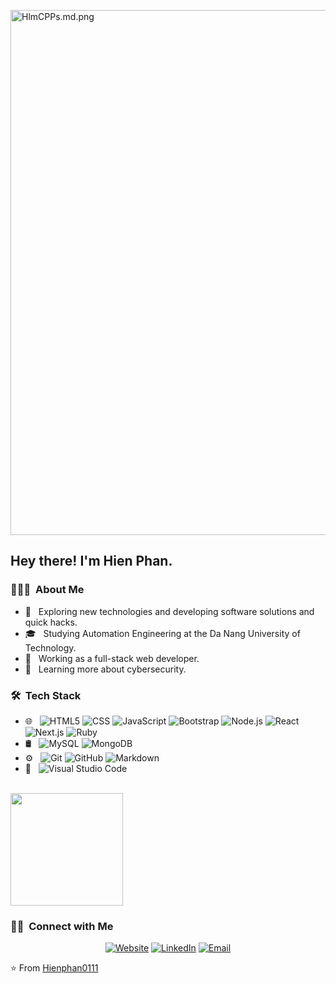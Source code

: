 <img src="https://iili.io/HlmCPPs.md.png" alt="HlmCPPs.md.png" border="0" width="840"></a>


<a href="https:&#x2F;&#x2F;www.canva.com&#x2F;design&#x2F;DAFYlV7aRHA&#x2F;view?utm_content=DAFYlV7aRHA&amp;utm_campaign=designshare&amp;utm_medium=embeds&amp;utm_source=link" target="_blank" rel="noopener"></a>

<h2> Hey there! I'm Hien Phan.</h2>

<h3> 👨🏻‍💻 &nbsp;About Me </h3>

- 🤔 &nbsp; Exploring new technologies and developing software solutions and quick hacks.
- 🎓 &nbsp; Studying Automation Engineering at the Da Nang University of Technology.
- 💼 &nbsp; Working as a full-stack web developer.
- 🌱 &nbsp; Learning more about cybersecurity.

<h3> 🛠 &nbsp;Tech Stack</h3>

- 🌐 &nbsp;
  ![HTML5](https://img.shields.io/badge/-HTML5-333333?style=flat&logo=HTML5)
  ![CSS](https://img.shields.io/badge/-CSS-333333?style=flat&logo=CSS3&logoColor=1572B6)
  ![JavaScript](https://img.shields.io/badge/-JavaScript-333333?style=flat&logo=javascript)
  ![Bootstrap](https://img.shields.io/badge/-Bootstrap-333333?style=flat&logo=bootstrap&logoColor=563D7C)
  ![Node.js](https://img.shields.io/badge/-Node.js-333333?style=flat&logo=node.js)
  ![React](https://img.shields.io/badge/-React-333333?style=flat&logo=react)
  ![Next.js](https://img.shields.io/badge/-Next.js-333333?style=flat&logo=next.js)
  ![Ruby](https://img.shields.io/badge/-Ruby-333333?style=flat&logo=ruby)
- 🛢 &nbsp;
  ![MySQL](https://img.shields.io/badge/-MySQL-333333?style=flat&logo=mysql)
  ![MongoDB](https://img.shields.io/badge/-MongoDB-333333?style=flat&logo=mongodb)
- ⚙️ &nbsp;
  ![Git](https://img.shields.io/badge/-Git-333333?style=flat&logo=git)
  ![GitHub](https://img.shields.io/badge/-GitHub-333333?style=flat&logo=github)
  ![Markdown](https://img.shields.io/badge/-Markdown-333333?style=flat&logo=markdown)
- 🔧 &nbsp;
  ![Visual Studio Code](https://img.shields.io/badge/-Visual%20Studio%20Code-333333?style=flat&logo=visual-studio-code&logoColor=007ACC)

<br/>


<a href="https://github.com/hienphan0111">
  <img height="180em" src="https://github-readme-stats-hienphan0111.vercel.app/api/top-langs/?username=hienphan0111&theme=buefy&layout=compact" />
</a>
<br/>

<h3> 🤝🏻 &nbsp;Connect with Me </h3>

<p align="center">
<a href="https://hienphan0111.github.io/Hien-Portfolio/"><img alt="Website" src="https://img.shields.io/badge/Website-https://hienphan0111.github.io/Hien-Portfolio/?style=flat-square&logo=google-chrome"></a>
<a href="https://www.linkedin.com/in/hien-phan-61097b256/"><img alt="LinkedIn" src="https://img.shields.io/badge/LinkedIn-HienPhan-blue?style=flat-square&logo=linkedin"></a>
<a href="mailto:hienphan@digitalcad.edu.vn"><img alt="Email" src="https://img.shields.io/badge/Email-hienphan@digitalcad.edu.vn-blue?style=flat-square&logo=gmail"></a>
</p>


⭐️ From [Hienphan0111](https://github.com/hienphan0111)
